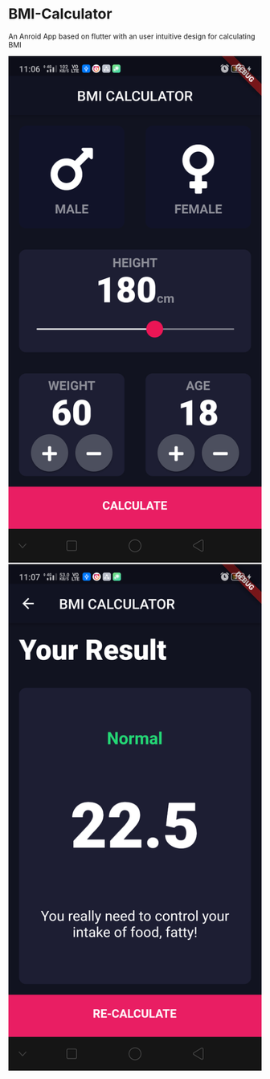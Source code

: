 # BMI-Calculator
An Anroid App based on flutter with an user intuitive design for calculating BMI

<p align="center">
  <img src="https://github.com/amanagarwal-x/BMI-Calculator/blob/master/Screenshot-1.png" alt="Sublime's custom image"/>
  <img src="https://github.com/amanagarwal-x/BMI-Calculator/blob/master/Screenshot-2.png" alt="Sublime's custom image"/>
</p>
